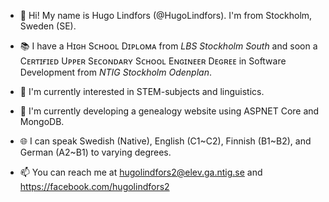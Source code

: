 - 👋 Hi! My name is Hugo Lindfors (@HugoLindfors). I'm from Stockholm, Sweden (SE).

- 📚 I have a Hɪɢʜ Sᴄʜᴏᴏʟ Dɪᴘʟᴏᴍᴀ from *LBS Stockholm South* and soon a Cᴇʀᴛɪғɪᴇᴅ Uᴘᴘᴇʀ Sᴇᴄᴏɴᴅᴀʀʏ Sᴄʜᴏᴏʟ Eɴɢɪɴᴇᴇʀ Dᴇɢʀᴇᴇ in Software Development from *NTIG Stockholm Odenplan*.

- 👀 I'm currently interested in STEM-subjects and linguistics.

- 🌱 I'm currently developing a genealogy website using ASPNET Core and MongoDB.

- 🌐 I can speak Swedish (Native), English (C1\~C2), Finnish (B1\~B2), and German (A2~B1) to varying degrees.

- 📫 You can reach me at hugolindfors2@elev.ga.ntig.se and https://facebook.com/hugolindfors2
